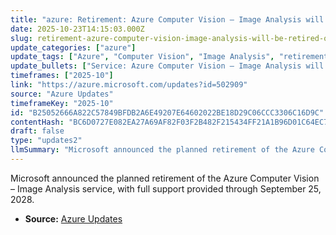 ```yaml
---
title: "azure: Retirement: Azure Computer Vision – Image Analysis will be retired on September 25, 2028"
date: 2025-10-23T14:15:03.000Z
slug: retirement-azure-computer-vision-image-analysis-will-be-retired-on-september-25-2028
update_categories: ["azure"]
update_tags: ["Azure", "Computer Vision", "Image Analysis", "retirement", "deprecation", "end-of-life", "Microsoft", "migration", "announcement", "cloud"]
update_bullets: ["Service: Azure Computer Vision – Image Analysis will be retired.", "Support timeline: Microsoft will provide full support for existing customers until 2028-09-25.", "Action: Customers should plan to migrate or update solutions before the retirement date.", "Announcement type: Planned retirement / end-of-life notification from Microsoft."]
timeframes: ["2025-10"]
link: "https://azure.microsoft.com/updates?id=502909"
source: "Azure Updates"
timeframeKey: "2025-10"
id: "B25052666A822C57849BFDB2A6E49207E64602022BE18D29C06CCC3306C16D9C"
contentHash: "BC6D0727E082EA27A69AF82F03F2B482F215434FF21A1B96D01C64EC7A5E9C0C"
draft: false
type: "updates2"
llmSummary: "Microsoft announced the planned retirement of the Azure Computer Vision – Image Analysis service, with full support provided through September 25, 2028."
---
```


Microsoft announced the planned retirement of the Azure Computer Vision – Image Analysis service, with full support provided through September 25, 2028.

- **Source:** [Azure Updates](https://azure.microsoft.com/updates?id=502909)
